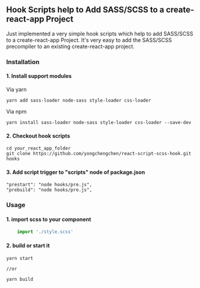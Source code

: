 ## Hook Scripts help to Add SASS/SCSS to a create-react-app Project

Just implemented a very simple hook scripts which help to add SASS/SCSS to a create-react-app Project. It's very easy to  add the SASS/SCSS precompiler to an existing create-react-app project. 

### Installation

#### 1. Install support modules

Via yarn
```shell
yarn add sass-loader node-sass style-loader css-loader
```
Via npm
```shell
yarn install sass-loader node-sass style-loader css-loader --save-dev
```

#### 2. Checkout hook scripts
```shell
cd your_react_app_folder
git clone https://github.com/yongchengchen/react-script-scss-hook.git hooks
```

#### 3. Add script trigger to "scripts" node of package.json
```shell
"prestart": "node hooks/pre.js",
"prebuild": "node hooks/pre.js",
```

### Usage

#### 1. import scss to your component

```js
    import './style.scss'
```

#### 2. build or start it

```shell
yarn start

//or

yarn build
```

